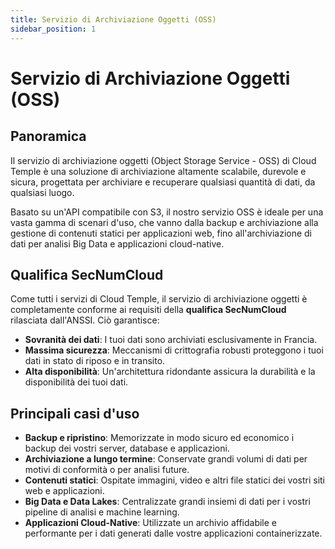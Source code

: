 ```yaml
---
title: Servizio di Archiviazione Oggetti (OSS)
sidebar_position: 1
---
```


# Servizio di Archiviazione Oggetti (OSS)

## Panoramica

Il servizio di archiviazione oggetti (Object Storage Service - OSS) di Cloud Temple è una soluzione di archiviazione altamente scalabile, durevole e sicura, progettata per archiviare e recuperare qualsiasi quantità di dati, da qualsiasi luogo.

Basato su un'API compatibile con S3, il nostro servizio OSS è ideale per una vasta gamma di scenari d'uso, che vanno dalla backup e archiviazione alla gestione di contenuti statici per applicazioni web, fino all'archiviazione di dati per analisi Big Data e applicazioni cloud-native.

## Qualifica SecNumCloud

Come tutti i servizi di Cloud Temple, il servizio di archiviazione oggetti è completamente conforme ai requisiti della **qualifica SecNumCloud** rilasciata dall'ANSSI. Ciò garantisce:

-   **Sovranità dei dati**: I tuoi dati sono archiviati esclusivamente in Francia.
-   **Massima sicurezza**: Meccanismi di crittografia robusti proteggono i tuoi dati in stato di riposo e in transito.
-   **Alta disponibilità**: Un'architettura ridondante assicura la durabilità e la disponibilità dei tuoi dati.

## Principali casi d'uso

-   **Backup e ripristino**: Memorizzate in modo sicuro ed economico i backup dei vostri server, database e applicazioni.
-   **Archiviazione a lungo termine**: Conservate grandi volumi di dati per motivi di conformità o per analisi future.
-   **Contenuti statici**: Ospitate immagini, video e altri file statici dei vostri siti web e applicazioni.
-   **Big Data e Data Lakes**: Centralizzate grandi insiemi di dati per i vostri pipeline di analisi e machine learning.
-   **Applicazioni Cloud-Native**: Utilizzate un archivio affidabile e performante per i dati generati dalle vostre applicazioni containerizzate.